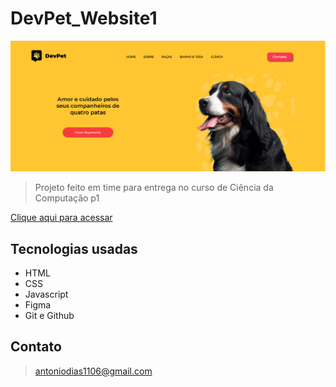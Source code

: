 # DevPet_Website1

![preview](https://github.com/Tonybrh/DevPet_Website1/blob/main/imagens/capaDoProjeto.png?raw=true)

>Projeto feito em time para entrega no curso de Ciência da Computação p1

[Clique aqui para acessar](https://tonybrh.github.io/DevPet_Website1/index.html)

## Tecnologias usadas
- HTML
- CSS
- Javascript
- Figma
- Git e Github

## Contato

>antoniodias1106@gmail.com


